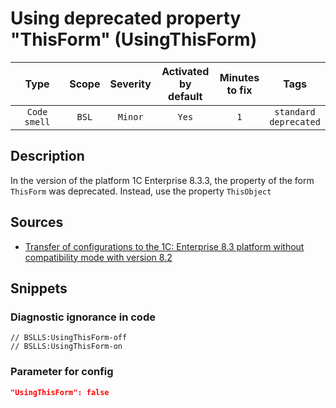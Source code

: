 # Using deprecated property "ThisForm" (UsingThisForm)

|      Type      |    Scope    |     Severity     |    Activated<br>by default    |    Minutes<br>to fix    |               Tags               |
|:-------------:|:-----------------------------:|:----------------:|:------------------------------:|:-----------------------------------:|:--------------------------------:|
| `Code smell` |             `BSL`             | `Minor` |              `Yes`              |                 `1`                 |    `standard`<br>`deprecated`    |

<!-- Блоки выше заполняются автоматически, не трогать -->
## Description

In the version of the platform 1C Enterprise 8.3.3, the property of the form `ThisForm` was deprecated. Instead, use the property `ThisObject`

## Sources

* [Transfer of configurations to the 1C: Enterprise 8.3 platform without compatibility mode with version 8.2](https://its.1c.ru/db/metod8dev#content:5293:hdoc:_top:thisform)

## Snippets

<!-- Блоки ниже заполняются автоматически, не трогать -->
### Diagnostic ignorance in code

```bsl
// BSLLS:UsingThisForm-off
// BSLLS:UsingThisForm-on
```

### Parameter for config

```json
"UsingThisForm": false
```

